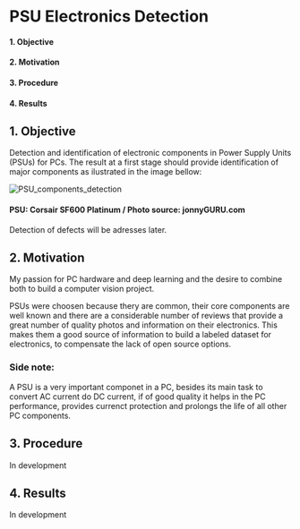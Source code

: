 # PSU Electronics Detection

#### 1. Objective
#### 2. Motivation
#### 3. Procedure
#### 4. Results

## 1. Objective
Detection and identification of electronic components in Power Supply Units (PSUs) for PCs.
The result at a first stage should provide identification of major components as ilustrated in the image bellow:

![PSU_components_detection](https://user-images.githubusercontent.com/47978862/64344113-1bf94d80-cfee-11e9-8b40-b6703f5ddf5b.png)
#### PSU: Corsair SF600 Platinum / Photo source: jonnyGURU.com

Detection of defects will be adresses later.

## 2. Motivation
My passion for PC hardware and deep learning and the desire to combine both to build a computer vision project.

PSUs were choosen because thery are common, their core components are well known and there are a considerable number of reviews that provide a great number of quality photos and information on their electronics. This makes them a good source of information to build a labeled dataset for electronics, to compensate the lack of open source options.

### Side note:
A PSU is a very important componet in a PC, besides its main task to convert AC current do DC current, if of good quality it helps in the PC performance, provides currenct protection and prolongs the life of all other PC components.

## 3. Procedure
In development

## 4. Results
In development
